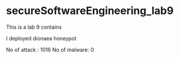 # secureSoftwareEngineering_lab9
This is a lab 9 contains

I deployed dionaea honeypot

No of attack : 1016 
No of malware: 0

